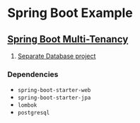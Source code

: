 # Spring Boot Example
## [Spring Boot Multi-Tenancy](https://github.com/aung-than-soe/spring-boot-example/tree/main/spring-boot-multitenancy)
1. [Separate Database project](https://github.com/aung-than-soe/spring-boot-example/tree/main/spring-boot-multitenancy/separate-database)

### Dependencies
* `spring-boot-starter-web`
* `spring-boot-starter-jpa`
* `lombok`
* `postgresql`